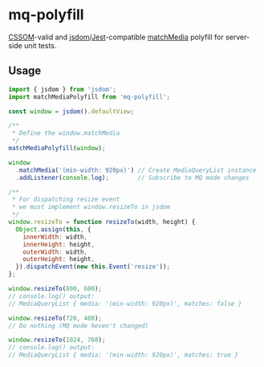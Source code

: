 # mq-polyfill

[CSSOM](https://drafts.csswg.org/cssom-view/#dom-window-matchmedia)-valid and
[jsdom](https://github.com/tmpvar/jsdom)/[Jest](https://facebook.github.io/jest/)-compatible
[matchMedia](https://developer.mozilla.org/en-US/docs/Web/API/Window/matchMedia) polyfill
for server-side unit tests.

## Usage

```javascript
import { jsdom } from 'jsdom';
import matchMediaPolyfill from 'mq-polyfill';

const window = jsdom().defaultView;

/**
 * Define the window.matchMedia
 */
matchMediaPolyfill(window);

window
  .matchMedia('(min-width: 920px)') // Create MediaQueryList instance
  .addListener(console.log);        // Subscribe to MQ mode changes

/**
 * For dispatching resize event
 * we must implement window.resizeTo in jsdom
 */
window.resizeTo = function resizeTo(width, height) {
  Object.assign(this, {
    innerWidth: width,
    innerHeight: height,
    outerWidth: width,
    outerHeight: height,
  }).dispatchEvent(new this.Event('resize'));
};

window.resizeTo(800, 600);
// console.log() output:
// MediaQueryList { media: '(min-width: 920px)', matches: false }

window.resizeTo(720, 480);
// Do nothing (MQ mode heven't changed)

window.resizeTo(1024, 768);
// console.log() output:
// MediaQueryList { media: '(min-width: 920px)', matches: true }
```
